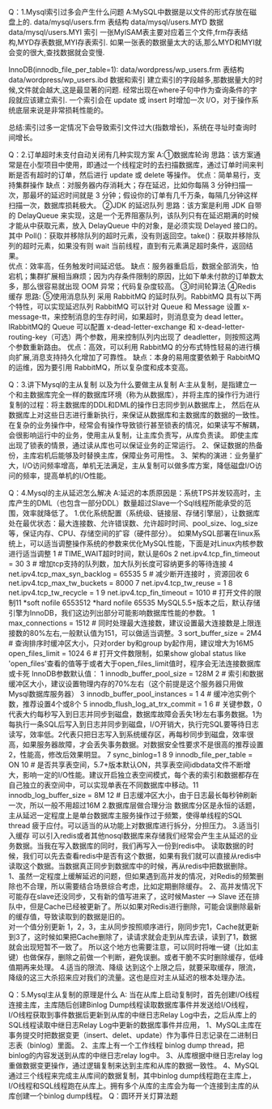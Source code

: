 Q：1.Mysql索引过多会产生什么问题
A:MySQL中数据是以文件的形式存放在磁盘上的.
  data/mysql/users.frm 表结构
  data/mysql/users.MYD 数据
  data/mysql/users.MYI 索引
  一张MyISAM表主要对应着三个文件,frm存表结构,MYD存表数据,MYI存表索引.
  如果一张表的数据量太大的话,那么MYD和MYI就会变的很大,查找数据就会变慢.
  
  InnoDB(innodb_file_per_table=1):
  data/wordpress/wp_users.frm 表结构
  data/wordpress/wp_users.ibd 数据和索引
  建立索引的字段越多,那数据量大的时候,文件就会越大,这是最显著的问题.
  经常出现在where子句中作为查询条件的字段就应该建立索引. 
  一个索引会在 update 或 insert 时增加一次 I/O，对于操作系统底层来说是非常损耗性能的。
 
 总结:索引过多一定情况下会导致索引文件过大(指数增长)，系统在寻址时查询时间增长。
 
Q：2.订单超时未支付自动关闭有几种实现方案
A:①数据库轮询  思路：该方案通常是在小型项目中使用，即通过一个线程定时的去扫描数据库，通过订单时间来判断是否有超时的订单，然后进行 update 或 delete 等操作。
  优点：简单易行，支持集群操作 
  缺点：对服务器内存消耗大；存在延迟，比如你每隔 3 分钟扫描一次，那最坏的延迟时间就是 3 分钟；假设你的订单有几千万条，每隔几分钟这样扫描一次，数据库损耗极大。
  ②JDK 的延迟队列 思路：该方案是利用 JDK 自带的 DelayQueue 来实现，这是一个无界阻塞队列，该队列只有在延迟期满的时候才能从中获取元素，放入 DelayQueue 中的对象，是必须实现 Delayed 接口的。
                       其中 Poll()：获取并移除队列的超时元素，没有则返回空。take()：获取并移除队列的超时元素，如果没有则 wait 当前线程，直到有元素满足超时条件，返回结果。                       
  优点：效率高，任务触发时间延迟低。
  缺点：服务器重启后，数据全部消失，怕宕机；集群扩展相当麻烦；因为内存条件限制的原因，比如下单未付款的订单数太多，那么很容易就出现 OOM 异常；代码复杂度较高。
  ③时间轮算法
  ④Redis 缓存  思路:
  ⑤使用消息队列 采用 RabbitMQ 的延时队列。RabbitMQ 具有以下两个特性，可以实现延迟队列
                 RabbitMQ 可以针对 Queue 和 Message 设置 x-message-tt，来控制消息的生存时间，如果超时，则消息变为 dead letter。
                 lRabbitMQ的 Queue 可以配置 x-dead-letter-exchange 和 x-dead-letter-routing-key（可选）两个参数，用来控制队列内出现了 deadletter，则按照这两个参数重新路由。
                 优点：高效，可以利用 RabbitMQ 的分布式特性轻易的进行横向扩展,消息支持持久化增加了可靠性。
                 缺点：本身的易用度要依赖于 RabbitMQ 的运维，因为要引用 RabbitMQ，所以复杂度和成本变高。
                   
Q：3.讲下Mysql的主从复制 以及为什么要做主从复制
A:主从复制，是指建立一个和主数据库完全一样的数据库环境（称为从数据库），并将主库的操作行为进行复制的过程：将主数据库的DDL和DML的操作日志同步到从数据库上，
  然后在从数据库上对这些日志进行重新执行，来保证从数据库和主数据库的数据的一致性。
  在复杂的业务操作中，经常会有操作导致锁行甚至锁表的情况，如果读写不解耦，会很影响运行中的业务，使用主从复制，让主库负责写，从库负责读。
  即使主库出现了锁表的情景，通过读从库也可以保证业务的正常运行。
  2、保证数据的热备份，主库宕机后能够及时替换主库，保障业务可用性。
  3、架构的演进：业务量扩大，I/O访问频率增高，单机无法满足，主从复制可以做多库方案，降低磁盘I/O访问的频率，提高单机的I/O性能。
  
Q：4.Mysql的主从延迟怎么解决
A:延迟的本质原因是：系统TPS并发较高时，主库产生的DML（也包含一部分DDL）数量超过Slave一个Sql线程所能承受的范围，效率就降低了。
  1.优化系统配置（系统级、链接层、存储引擎层），让数据库处在最优状态：最大连接数、允许错误数、允许超时时间、pool_size、log_size等，保证内存、CPU、存储空间的扩容（硬件部分）。
    如果MySQL部署在linux系统上，可以适当调整操作系统的参数来优化MySQL性能，下面是对Linux内核参数进行适当调整
      1 # TIME_WAIT超时时间，默认是60s 2 net.ipv4.tcp_fin_timeout = 30  3 # 增加tcp支持的队列数，加大队列长度可容纳更多的等待连接 4 net.ipv4.tcp_max_syn_backlog = 65535 5 # 减少断开连接时 ，资源回收 6 net.ipv4.tcp_max_tw_buckets = 8000 7 net.ipv4.tcp_tw_reuse = 1 8 net.ipv4.tcp_tw_recycle = 1 9 net.ipv4.tcp_fin_timeout = 1010 # 打开文件的限制11 *soft nofile 6553512 *hard nofile 65535
    MySQL5.5+版本之后，默认存储引擎为InnoDB，我们这边列出部分可能影响数据库性能的参数。
      1 max_connections = 1512 # 同时处理最大连接数，建议设置最大连接数是上限连接数的80%左右,一般默认值为151，可以做适当调整。3 sort_buffer_size = 2M4 # 查询排序时缓冲区大小，只对order by和group by起作用，建议增大为16M5 open_files_limit = 1024 6 # 打开文件数限制，如果show global status like 'open_files'查看的值等于或者大于open_files_limit值时，程序会无法连接数据库或卡死
    InnoDB参数默认值：
      1 innodb_buffer_pool_size = 128M 2 # 索引和数据缓冲区大小，建议设置物理内存的70%左右（这个前提是这个服务器只用做Mysql数据库服务器） 3 innodb_buffer_pool_instances = 1     4 # 缓冲池实例个数，推荐设置4个或8个 5 innodb_flush_log_at_trx_commit = 1   6 # 关键参数，0代表大约每秒写入到日志并同步到磁盘，数据库故障会丢失1秒左右事务数据。1为每执行一条SQL后写入到日志并同步到磁盘，I/O开销大，执行完SQL要等待日志读写，效率低。2代表只把日志写入到系统缓存区，再每秒同步到磁盘，效率很高，如果服务器故障，才会丢失事务数据。对数据安全性要求不是很高的推荐设置2，性能高，修改后效果明显。 7 sync_binlog=1 8  9 innodb_file_per_table = ON  10 # 是否共享表空间，5.7+版本默认ON，共享表空间idbdata文件不断增大，影响一定的I/O性能。建议开启独立表空间模式，每个表的索引和数据都存在自己独立的表空间中，可以实现单表在不同数据库中移动。11 innodb_log_buffer_size = 8M  12 # 日志缓冲区大小，由于日志最长每秒钟刷新一次，所以一般不用超过16M
  2.数据库层做合理分治
    数据库分区是永恒的话题，主从延迟一定程度上是单台数据库主服务操作过于频繁，使得单线程的SQL thread 疲于应付。可以适当的从功能上对数据库进行拆分，分担压力。
  3.适当引入缓存
    可以引入redis或者其他nosql数据库来存储我们经常会产生主从延迟的业务数据。当我在写入数据库的同时，我们再写入一份到redis中。 
    读取数据的时候，我们可以先去查看redis中是否有这个数据，如果有我们就可以直接从redis中读取这个数据。当数据真正同步到数据库中的时候，再从redis中把数据删除。
        1、虽然一定程度上缓解延迟的问题，但如果遇到高并发的情况，对Redis的频繁删除也不合理，所以需要结合场景综合考虑，比如定期删除缓存。
        2、高并发情况下可能存在slave还没同步，又有新的值写进来了，这时候Master --> Slave 还在排队中，但是Cache已经被更新了。所以如果对Redis进行删除，可能会误删除最新的缓存值，导致读取到的数据是旧的。        
           对一个值分别更新 1，2，3，主从同步按照顺序进行，刚同步完1，Cache就更新到3了，这时候如果把Cache删除了，读请求就会走到从库去读，读到了1，数据就会出现短暂不一致了。
           所以这个地方也需要注意，可以同时将唯一键（比如主键）也做保存，删除之前做一个判断，避免误删。或者干脆不实时删除缓存，低峰值期再来处理。
  4.适当的限流、降级    达到这个上限之后，就要采取缓存，限流，降级的这三大杀招来应对我们的流量。这也是应对主从延迟的根本处理办法。      
    
Q：5.Mysql主从复制的原理是什么
A: 当在从库上启动复制时，首先创建I/O线程连接主库，主库随后创建Binlog Dump线程读取数据库事件并发送给I/O线程，
   I/O线程获取到事件数据后更新到从库的中继日志Relay Log中去，之后从库上的SQL线程读取中继日志Relay Log中更新的数据库事件并应用，
   1、MySQL主库在事务提交时把数据变更（insert、delet、update）作为事件日志记录在二进制日志表（binlog）里面。
   2、主库上有一个工作线程 binlog dump thread，把binlog的内容发送到从库的中继日志relay log中。
   3、从库根据中继日志relay log重做数据变更操作，通过逻辑复制来达到主库和从库的数据一致性。
   4、MySQL通过三个线程来完成主从库间的数据复制，其中binlog dump线程跑在主库上，I/O线程和SQL线程跑在从库上。拥有多个从库的主库会为每一个连接到主库的从库创建一个binlog dump线程。
Q：圆环开关灯算法题